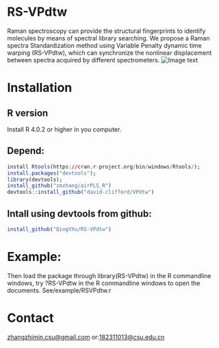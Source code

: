 # RS-VPdtw
Raman spectroscopy can provide the structural fingerprints to identify molecules by means of spectral library searching.  We propose a Raman spectra Standardization method using Variable Penalty dynamic time warping (RS-VPdtw), which can synchronize the nonlinear displacement between spectra acquired by different spectrometers.
![Image text](https://raw.github.com/QingYXu/RS-VPdtw/master/RSVPdtw/fig.jpg)
# Installation
## R version
Install R 4.0.2 or higher in you computer.
## Depend:
```r
install Rtools(https://cran.r-project.org/bin/windows/Rtools/);
install.packages("devtools");
library(devtools); 
install_github("zmzhang/airPLS_R")
devtools::install_github("david-clifford/VPdtw")
```
## Intall using devtools from github:
```r
install_github("QingYXu/RS-VPdtw")
```
# Example:
Then load the package through library(RS-VPdtw) in the R commandline windows, try ?RS-VPdtw in the R commandline windows to open the documents.
See/example/RSVPdtw.r
# Contact
zhangzhimin.csu@gmail.com or:182311013@csu.edu.cn
